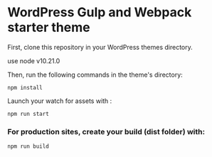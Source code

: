 # WordPress Gulp and Webpack starter theme

First, clone this repository in your WordPress themes directory.

use node v10.21.0

Then, run the following commands in the theme's directory:

	npm install

Launch your watch for assets with :

	npm run start
	
### For production sites, create your build (dist folder) with:

	npm run build

